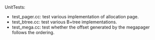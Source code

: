 UnitTests:
- test_pager.cc: test various implementation of allocation page.
- test_btree.cc: test various B+tree implementations.
- test_mega.cc:  test whether the offset generated by the megapager follows the ordering.
